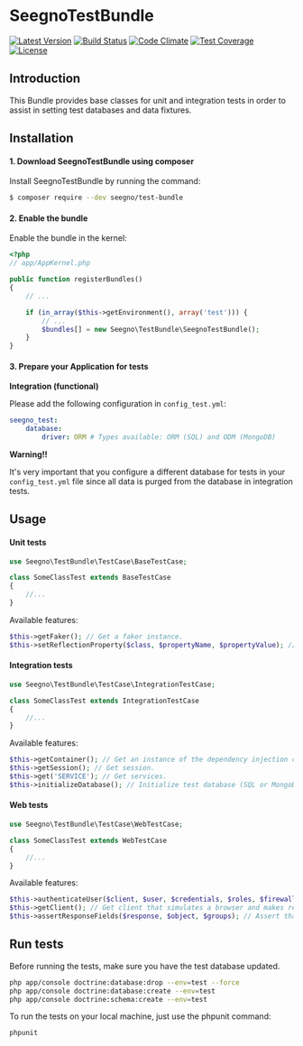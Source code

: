 # SeegnoTestBundle
[![Latest Version][packagist-image]][packagist-url]
[![Build Status][travis-image]][travis-url]
[![Code Climate][codeclimate-gpa-image]][codeclimate-url]
[![Test Coverage][codeclimate-coverage-image]][codeclimate-url]
[![License][license-image]][packagist-url]

## Introduction

This Bundle provides base classes for unit and integration tests in order to assist in setting test databases and data fixtures.

## Installation

#### 1. Download SeegnoTestBundle using composer

Install SeegnoTestBundle by running the command:

``` bash
$ composer require --dev seegno/test-bundle
```

#### 2. Enable the bundle

Enable the bundle in the kernel:

``` php
<?php
// app/AppKernel.php

public function registerBundles()
{
    // ...

    if (in_array($this->getEnvironment(), array('test'))) {
        // ...
        $bundles[] = new Seegno\TestBundle\SeegnoTestBundle();
    }
}
```

#### 3. Prepare your Application for tests

**Integration (functional)**

Please add the following configuration in `config_test.yml`:

```yaml
seegno_test:
    database:
        driver: ORM # Types available: ORM (SQL) and ODM (MongoDB)
```

**Warning!!**

It's very important that you configure a different database for tests in your `config_test.yml` file since all data is purged from the database in integration tests.

## Usage

#### Unit tests

```php
use Seegno\TestBundle\TestCase\BaseTestCase;

class SomeClassTest extends BaseTestCase
{
    //...
}
```

Available features:

```php
$this->getFaker(); // Get a faker instance.
$this->setReflectionProperty($class, $propertyName, $propertyValue); // Set a class property using reflection.
```

#### Integration tests

```php
use Seegno\TestBundle\TestCase\IntegrationTestCase;

class SomeClassTest extends IntegrationTestCase
{
    //...
}
```

Available features:

```php
$this->getContainer(); // Get an instance of the dependency injection container.
$this->getSession(); // Get session.
$this->get('SERVICE'); // Get services.
$this->initializeDatabase(); // Initialize test database (SQL or MongoDB).
```

#### Web tests

```php
use Seegno\TestBundle\TestCase\WebTestCase;

class SomeClassTest extends WebTestCase
{
    //...
}
```

Available features:

```php
$this->authenticateUser($client, $user, $credentials, $roles, $firewall); // Authenticate a user.
$this->getClient(); // Get client that simulates a browser and makes requests to a Kernel object.
$this->assertResponseFields($response, $object, $groups); // Assert that object properties keys are in the response.
```

## Run tests

Before running the tests, make sure you have the test database updated.

```sh
php app/console doctrine:database:drop --env=test --force
php app/console doctrine:database:create --env=test
php app/console doctrine:schema:create --env=test
```

To run the tests on your local machine, just use the phpunit command:

```sh
phpunit
```

[codeclimate-coverage-image]: https://codeclimate.com/github/seegno/SeegnoTestBundle/badges/coverage.svg
[codeclimate-gpa-image]: https://codeclimate.com/github/seegno/SeegnoTestBundle/badges/gpa.svg
[codeclimate-url]: https://codeclimate.com/github/seegno/SeegnoTestBundle
[license-image]: https://poser.pugx.org/seegno/test-bundle/license
[packagist-image]: https://poser.pugx.org/seegno/test-bundle/v/stable
[packagist-url]: https://packagist.org/packages/seegno/test-bundle
[travis-image]: https://travis-ci.org/seegno/SeegnoTestBundle.svg
[travis-url]: https://travis-ci.org/seegno/SeegnoTestBundle
